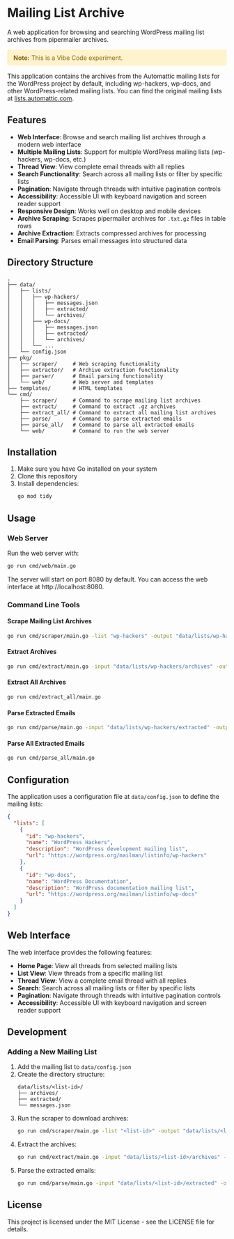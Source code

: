 # Mailing List Archive

A web application for browsing and searching WordPress mailing list archives from pipermailer archives.

<div style="background-color: #fff3cd; color: #856404; padding: 10px; border-radius: 4px; margin: 15px 0; border-left: 4px solid #ffeeba;">
  <strong>Note:</strong> This is a Vibe Code experiment.
</div>

This application contains the archives from the Automattic mailing lists for the WordPress project by default, including wp-hackers, wp-docs, and other WordPress-related mailing lists. You can find the original mailing lists at [lists.automattic.com](https://lists.automattic.com/mailman/listinfo).

## Features

- **Web Interface**: Browse and search mailing list archives through a modern web interface
- **Multiple Mailing Lists**: Support for multiple WordPress mailing lists (wp-hackers, wp-docs, etc.)
- **Thread View**: View complete email threads with all replies
- **Search Functionality**: Search across all mailing lists or filter by specific lists
- **Pagination**: Navigate through threads with intuitive pagination controls
- **Accessibility**: Accessible UI with keyboard navigation and screen reader support
- **Responsive Design**: Works well on desktop and mobile devices
- **Archive Scraping**: Scrapes pipermailer archives for `.txt.gz` files in table rows
- **Archive Extraction**: Extracts compressed archives for processing
- **Email Parsing**: Parses email messages into structured data

## Directory Structure

```
.
├── data/
│   ├── lists/
│   │   ├── wp-hackers/
│   │   │   ├── messages.json
│   │   │   ├── extracted/
│   │   │   └── archives/
│   │   ├── wp-docs/
│   │   │   ├── messages.json
│   │   │   ├── extracted/
│   │   │   └── archives/
│   │   └── ...
│   └── config.json
├── pkg/
│   ├── scraper/     # Web scraping functionality
│   ├── extractor/   # Archive extraction functionality
│   ├── parser/      # Email parsing functionality
│   └── web/         # Web server and templates
├── templates/       # HTML templates
└── cmd/
    ├── scraper/     # Command to scrape mailing list archives
    ├── extract/     # Command to extract .gz archives
    ├── extract_all/ # Command to extract all mailing list archives
    ├── parse/       # Command to parse extracted emails
    ├── parse_all/   # Command to parse all extracted emails
    └── web/         # Command to run the web server
```

## Installation

1. Make sure you have Go installed on your system
2. Clone this repository
3. Install dependencies:
   ```bash
   go mod tidy
   ```

## Usage

### Web Server

Run the web server with:

```bash
go run cmd/web/main.go
```

The server will start on port 8080 by default. You can access the web interface at http://localhost:8080.

### Command Line Tools

#### Scrape Mailing List Archives

```bash
go run cmd/scraper/main.go -list "wp-hackers" -output "data/lists/wp-hackers/archives"
```

#### Extract Archives

```bash
go run cmd/extract/main.go -input "data/lists/wp-hackers/archives" -output "data/lists/wp-hackers/extracted"
```

#### Extract All Archives

```bash
go run cmd/extract_all/main.go
```

#### Parse Extracted Emails

```bash
go run cmd/parse/main.go -input "data/lists/wp-hackers/extracted" -output "data/lists/wp-hackers/messages.json"
```

#### Parse All Extracted Emails

```bash
go run cmd/parse_all/main.go
```

## Configuration

The application uses a configuration file at `data/config.json` to define the mailing lists:

```json
{
  "lists": [
    {
      "id": "wp-hackers",
      "name": "WordPress Hackers",
      "description": "WordPress development mailing list",
      "url": "https://wordpress.org/mailman/listinfo/wp-hackers"
    },
    {
      "id": "wp-docs",
      "name": "WordPress Documentation",
      "description": "WordPress documentation mailing list",
      "url": "https://wordpress.org/mailman/listinfo/wp-docs"
    }
  ]
}
```

## Web Interface

The web interface provides the following features:

- **Home Page**: View all threads from selected mailing lists
- **List View**: View threads from a specific mailing list
- **Thread View**: View a complete email thread with all replies
- **Search**: Search across all mailing lists or filter by specific lists
- **Pagination**: Navigate through threads with intuitive pagination controls
- **Accessibility**: Accessible UI with keyboard navigation and screen reader support

## Development

### Adding a New Mailing List

1. Add the mailing list to `data/config.json`
2. Create the directory structure:
   ```
   data/lists/<list-id>/
   ├── archives/
   ├── extracted/
   └── messages.json
   ```
3. Run the scraper to download archives:
   ```bash
   go run cmd/scraper/main.go -list "<list-id>" -output "data/lists/<list-id>/archives"
   ```
4. Extract the archives:
   ```bash
   go run cmd/extract/main.go -input "data/lists/<list-id>/archives" -output "data/lists/<list-id>/extracted"
   ```
5. Parse the extracted emails:
   ```bash
   go run cmd/parse/main.go -input "data/lists/<list-id>/extracted" -output "data/lists/<list-id>/messages.json"
   ```

## License

This project is licensed under the MIT License - see the LICENSE file for details. 